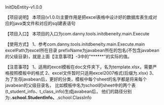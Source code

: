 
InitDbEntity-v1.0.0

【项目说明】
本项目(v1.0.0)主要作用是把excel表格中设计好的数据库表生成对应的java类文件和对应的sql建表语句

【项目入口】
本项目的入口为com.danny.tools.initdbeneity.main.Execute

【使用方式】
1、参考com.danny.tools.initdbeneity.main.Execute.main
excelPath为excel所在目录
prefixName为javabean所在的包名(不包含javabean的父级目录)，就是上面【注意事项】-3中的"******"的实际的值。

【注意事项】
1、适用的excel模板在doc文件夹下，名为template.xlsx，需要严格按照模板中的格式
2、excel文件暂时只适用excel2007格式(后缀为.xlsx)
3、为了生存javabean后，更好的分类，模板中每个sheet的名字都是将来每个javabean的父级目录名，
比如模板中名为school的sheet中的两个表(t_student_info、t_class_info)生成javabean后，
他们的路径分别为:******.school.StudentInfo、******.school.ClassInfo
